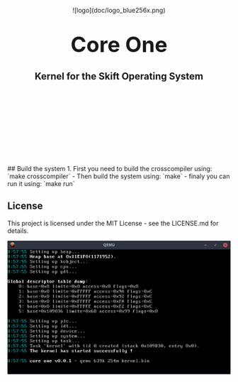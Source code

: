 <br/><br/><br/><br/><br/><br/><br/><br/><br/><br/>
<center>![logo](doc/logo_blue256x.png)
<h1><font size="98"><b>Core One</b></font></h1></center>

<center><h2>Kernel for the Skift Operating System</h2></center>
<br/><br/><br/><br/><br/><br/><br/><br/><br/><br/>
## Build the system
 1. First you need to build the crosscompiler using: `make crosscompiler`
 - Then build the system using: `make`
 - finaly you can run it using: `make run`

## License
This project is licensed under the MIT License - see the LICENSE.md for details.

![logo](doc/capture_2018-07-15_10-58-37.png)
